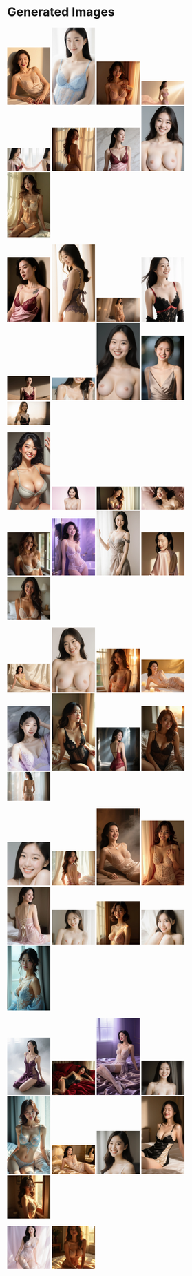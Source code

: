 # Generated Images



<img src="2025_09_08_01.webp" width="100"/> <img src="2025_09_08_02.webp" width="100"/> <img src="2025_09_08_03.webp" width="100"/> <img src="2025_09_08_04.webp" width="100"/> <img src="2025_09_08_05.webp" width="100"/> <img src="2025_09_08_06.webp" width="100"/> <img src="2025_09_08_07.webp" width="100"/> <img src="2025_09_08_08.webp" width="100"/> <img src="2025_09_08_09.webp" width="100"/>

<img src="2025_09_08_10.webp" width="100"/> <img src="2025_09_08_11.webp" width="100"/> <img src="2025_09_08_12.webp" width="100"/> <img src="2025_09_08_13.webp" width="100"/> <img src="2025_09_08_14.webp" width="100"/> <img src="2025_09_08_15.webp" width="100"/> <img src="2025_09_08_16.webp" width="100"/> <img src="2025_09_08_17.webp" width="100"/> <img src="2025_09_08_18.webp" width="100"/>

<img src="2025_09_08_19.webp" width="100"/> <img src="2025_09_08_20.webp" width="100"/> <img src="2025_09_08_21.webp" width="100"/> <img src="2025_09_08_22.webp" width="100"/> <img src="2025_09_08_23.webp" width="100"/> <img src="2025_09_08_24.webp" width="100"/> <img src="2025_09_08_25.webp" width="100"/> <img src="2025_09_08_26.webp" width="100"/> <img src="2025_09_08_27.webp" width="100"/>

<img src="2025_09_08_28.webp" width="100"/> <img src="2025_09_08_29.webp" width="100"/> <img src="2025_09_08_30.webp" width="100"/> <img src="2025_09_08_31.webp" width="100"/> <img src="2025_09_08_32.webp" width="100"/> <img src="2025_09_08_33.webp" width="100"/> <img src="2025_09_08_34.webp" width="100"/> <img src="2025_09_08_35.webp" width="100"/> <img src="2025_09_08_36.webp" width="100"/>

<img src="2025_09_08_37.webp" width="100"/> <img src="2025_09_08_38.webp" width="100"/> <img src="2025_09_08_39.webp" width="100"/> <img src="2025_09_08_40.webp" width="100"/> <img src="2025_09_08_41.webp" width="100"/> <img src="2025_09_08_42.webp" width="100"/> <img src="2025_09_08_43.webp" width="100"/> <img src="2025_09_08_44.webp" width="100"/> <img src="2025_09_08_45.webp" width="100"/>

<img src="2025_09_08_46.webp" width="100"/> <img src="2025_09_08_47.webp" width="100"/> <img src="2025_09_08_48.webp" width="100"/> <img src="2025_09_08_49.webp" width="100"/> <img src="2025_09_08_50.webp" width="100"/> <img src="2025_09_08_51.webp" width="100"/> <img src="2025_09_08_52.webp" width="100"/> <img src="2025_09_08_53.webp" width="100"/> <img src="2025_09_08_54.webp" width="100"/>

<img src="2025_09_08_55.webp" width="100"/> <img src="2025_09_08_56.webp" width="100"/>